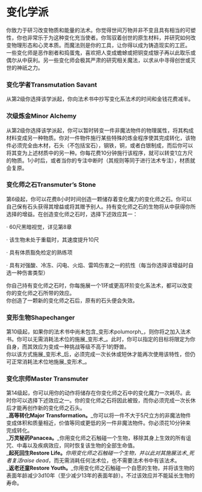 # 变化学派

&#x20;   你致力于研习改变物质和能量的法术。你觉得世间万物并非不变且具有相当的可塑性，你也非常乐于为这种变化充当使者。你驾驭着创世的原生材料，并研究如何改变物理形态和心灵本质。而魔法则是你的工具，让你得以成为铸造现实的工匠。\
&#x20;   一些变化师是恶作剧者和捣蛋鬼，喜欢把人变成蟾蜍或把铜变成银子再以此取乐或偶尔从中获利。另一些变化师会极其严肃的研究相关魔法，以求从中寻得创世或灭世的神祇之力。

### **变化学者Transmutation Savant**

&#x20;   从第2级你选择该学派起，你向法术书中抄写变化系法术的时间和金钱花费减半。

### **次级炼金Minor Alchemy**

&#x20;   从第2级你选择该学派起，你可以暂时转变一件非魔法物件的物理属性，将其构成材料变成另一种物质。你对一件物件施行某些特殊的炼金程序使其完成转化，该物件必须完全由木材，石头（不包括宝石），钢铁，铜，或者白银制成，而后你可以将其变为上述材质中的另一种。你每花费10分钟施行该程序，就可以转变1立方尺的物质。1小时后，或者当你的专注中断时（其规则等同于进行法术专注），材质就会复原。

### **变化师之石Transmuter’s Stone**

&#x20;   第6级起，你可以花费8小时时间创造一颗储存着变化魔力的变化师之石。你可以自己保有石头获得其增益或将其赠予别人。持有变化师之石的生物将从中获得你所选择的增益。在创造变化师之石时，选择下述效应其一：

·   60尺黑暗视觉，详见第8章

·   该生物未处于重载时，其速度提升10尺

·   具有体质豁免检定的熟练项

·   具有对强酸、冷冻、闪电、火焰、雷鸣伤害之一的抗性（每当你选择该增益时自选一种伤害类型）

&#x20;   你自己持有变化师之石时，你每施展一个1环或更高环阶变化系法术，都可以改变你的变化师之石所带的效应。\
&#x20;   你创造了一颗新的变化师之石后，原有的石头便会失效。

### **变形生物Shapechanger**

&#x20;   第10级起，如果你的法术书中尚未包含_变形术polumorph_，则你将之加入法术书。你可以无需消耗法术位的施展_变形术_。此时，你可以指定的目标将限定为你自身，而其效应为变成一种挑战等级不高于1的野兽。\
&#x20;   你以该方式施展_变形术_后，必须完成一次长休或短休才能再次使用该特性，但仍可正常消耗法术位地施展_变形术_。

### **变化宗师Master Transmuter**

&#x20;   第14级起，你可以用你的动作将储存在你变化师之石中的变化魔力一次耗尽。此时你可以选择下述效应之一。你的变化师之石将因此被毁，而你必须完成一次长休后才能再创作新的变化师之石头。\
&#x20;   _**高等转化Major Transformation。**_你可以将一件不大于5尺立方的非魔法物件变成体积和质量相近，价值等同或更低的另一件非魔法物件。你必须花10分钟来完成转化。\
&#x20;   _**万灵秘药Panacea。**_你用变化师之石触碰一个生物，移除其身上生效的所有诅咒、中毒以及疾病效应，同时恢复该生物的全部生命值。\
&#x20;   _**起死回生Restore Life。**_你用变化师之石触碰一个生物，并以此对其施展法术_死者复活raise dead_，而无需消耗任何法术位，也不需要法术书中有该法术。\
&#x20;   _**返老还童Restore Youth。**_你用变化师之石触碰一个自愿的生物，并将该生物的表面年龄减少3d10年（至少减少13年的表面年龄）。不过该效应并不能延长生物的寿命。
